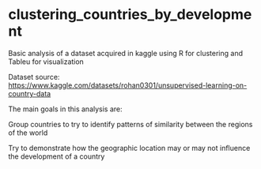 # clustering_countries_by_development

Basic analysis of a dataset acquired in kaggle using R for clustering and Tableu for visualization

Dataset source: https://www.kaggle.com/datasets/rohan0301/unsupervised-learning-on-country-data

The main goals in this analysis are:

Group countries to try to identify patterns of similarity between the regions of the world

Try to demonstrate how the geographic location may or may not influence the development of a country
